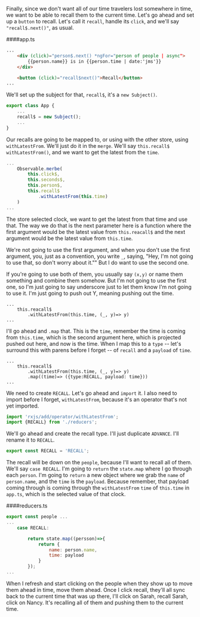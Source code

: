 Finally, since we don't want all of our time travelers lost somewhere in time, we want to be able to recall them to the current time. Let's go ahead and set up a `button` to recall. Let's call it `recall`, handle its `click`, and we'll say `"recall$.next()"`, as usual. 

####app.ts
```html
...
    <div (click)="person$.next() *ngFor="person of people | async">
        {{person.name}} is in {{person.time | date:'jms'}}
    </div>

    <button (click)="recall$next()">Recall</button>
...
```

We'll set up the subject for that, `recall$`, it's a `new Subject()`.

```javascript
export class App {
    ...
    recall$ = new Subject();
    ...
}
```

Our recalls are going to be mapped to, or using with the other store, using `withLatestFrom`. We'll just do it in the `merge`. We'll say `this.recall$` `withLatestFrom()`, and we want to get the latest from the `time`. 

```javascript
...
    Observable.merbe(
        this.click$,
        this.seconds$,
        this.person$,
        this.recall$
            .withLatestFrom(this.time)
    )
...
```

The store selected clock, we want to get the latest from that time and use that. The way we do that is the next parameter here is a function where the first argument would be the latest value from `this.reacall$` and the next argument would be the latest value from `this.time`.

We're not going to use the first argument, and when you don't use the first argument, you, just as a convention, you write `_`, saying, "Hey, I'm not going to use that, so don't worry about it."" But I do want to use the second one.

If you're going to use both of them, you usually say `(x,y)` or name them something and combine them somehow. But I'm not going to use the first one, so I'm just going to say underscore just to let them know I'm not going to use it. I'm just going to push out Y, meaning pushing out the time.

```javascipt
...
    this.reacall$
        .withLatestFrom(this.time, (_, y)=> y)
...
```

I'll go ahead and `.map` that. This is the `time`, remember the time is coming from `this.time`, which is the second argument here, which is projected pushed out here, and now is the time. When I map this to a `type` -- let's surround this with parens before I forget -- of `recall` and a `payload` of `time`.

```javascipt
...
    this.reacall$
        .withLatestFrom(this.time, (_, y)=> y)
        .map((time)=> ({type:RECALL, payload: time}))
...
```

We need to create `RECALL`. Let's go ahead and `import` it. I also need to import before I forget, `withLatestFrom`, because it's an operator that's not yet imported.

```javascript
import 'rxjs/add/operator/withLatestFrom';
import {RECALL} from './reducers';
```

We'll go ahead and create the recall type. I'll just duplicate `ADVANCE`. I'll rename it to `RECALL`.

```javascript
export const RECALL = 'RECALL';
```

The recall will be down on the `people`, because I'll want to recall all of them. We'll say `case RECALL`. I'm going to `return` the `state.map` where I go through each `person`. I'm going to `return` a new object where we grab the `name` of `person.name`, and the `time` is the `payload`. Because remember, that payload coming through is coming through the `withLatestFrom` `time` of `this.time` in `app.ts`, which is the selected value of that clock.

####reducers.ts
```javascript
export const people ...
...
    case RECALL:

        return state.map((persson)=>{
            return {
                name: person.name,
                time: payload
            }
        });
...
```

When I refresh and start clicking on the people when they show up to move them ahead in time, move them ahead. Once I click recall, they'll all sync back to the current time that was up there, I'll click on Sarah, recall Sarah, click on Nancy. It's recalling all of them and pushing them to the current time.